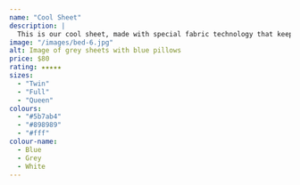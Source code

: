 ```yaml
---
name: "Cool Sheet"
description: |
  This is our cool sheet, made with special fabric technology that keeps you cool all night long.
image: "/images/bed-6.jpg"
alt: Image of grey sheets with blue pillows
price: $80
rating: ★★★★★
sizes:
  - "Twin"
  - "Full"
  - "Queen"
colours:
  - "#5b7ab4"
  - "#898989"
  - "#fff"
colour-name:
  - Blue
  - Grey
  - White
---
```

